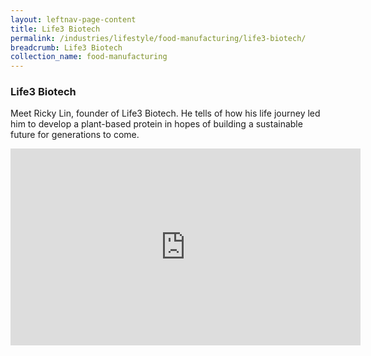 ```yaml
---
layout: leftnav-page-content
title: Life3 Biotech
permalink: /industries/lifestyle/food-manufacturing/life3-biotech/
breadcrumb: Life3 Biotech
collection_name: food-manufacturing
---
```


### **Life3 Biotech**

Meet Ricky Lin, founder of Life3 Biotech. He tells of how his life journey led him to develop a plant-based protein in hopes of building a sustainable future for generations to come.

<div class="bp-youtube">
      <iframe width="560" height="315" src="https://www.youtube.com/embed/BBcR4KGDdL0" frameborder="0" allow="autoplay; encrypted-media" allowfullscreen></iframe>
</div>

